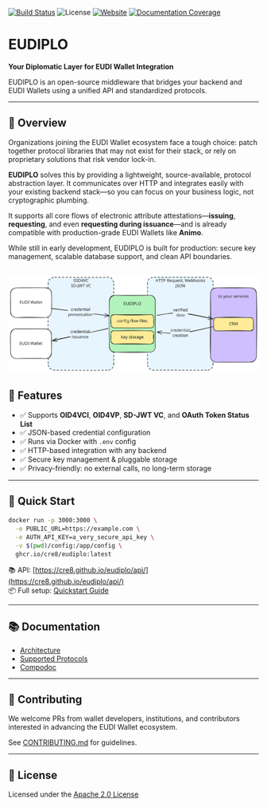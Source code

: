 [![Build Status](https://github.com/cre8/eudiplo/actions/workflows/ci.yml/badge.svg)](https://github.com/cre8/eudiplo/actions)
![License](https://img.shields.io/github/license/cre8/eudiplo)
[![Website](https://img.shields.io/badge/website-eudiplo-blue)](https://cre8.github.io/eudiplo/)
[![Documentation Coverage](https://cre8.github.io/eudiplo/compodoc/images/coverage-badge-documentation.svg)](https://cre8.github.io/eudiplo/compodoc/coverage.html)

# EUDIPLO

**Your Diplomatic Layer for EUDI Wallet Integration**

EUDIPLO is an open-source middleware that bridges your backend and EUDI Wallets
using a unified API and standardized protocols.

---

## 🧭 Overview

Organizations joining the EUDI Wallet ecosystem face a tough choice: patch
together protocol libraries that may not exist for their stack, or rely on
proprietary solutions that risk vendor lock-in.

**EUDIPLO** solves this by providing a lightweight, source-available, protocol
abstraction layer. It communicates over HTTP and integrates easily with your
existing backend stack—so you can focus on your business logic, not
cryptographic plumbing.

It supports all core flows of electronic attribute attestations—**issuing**,
**requesting**, and even **requesting during issuance**—and is already
compatible with production-grade EUDI Wallets like **Animo**.

While still in early development, EUDIPLO is built for production: secure key
management, scalable database support, and clean API boundaries.

## ![Overview](./docs/overview.excalidraw.svg)

## 🧩 Features

- ✅ Supports **OID4VCI**, **OID4VP**, **SD-JWT VC**, and **OAuth Token Status
  List**
- ✅ JSON-based credential configuration
- ✅ Runs via Docker with `.env` config
- ✅ HTTP-based integration with any backend
- ✅ Secure key management & pluggable storage
- ✅ Privacy-friendly: no external calls, no long-term storage

---

## 🚀 Quick Start

```bash
docker run -p 3000:3000 \
  -e PUBLIC_URL=https://example.com \
  -e AUTH_API_KEY=a_very_secure_api_key \
  -v $(pwd)/config:/app/config \
  ghcr.io/cre8/eudiplo:latest
```

📚 API:
[https://cre8.github.io/eudiplo/api/](https://cre8.github.io/eudiplo/api/)  
📦 Full setup:
[Quickstart Guide](https://cre8.github.io/eudiplo/getting-started/quick-start/)

---

## 📚 Documentation

- [Architecture](https://cre8.github.io/eudiplo/architecture/overview/)
- [Supported Protocols](https://cre8.github.io/eudiplo/#supported-protocols)
- [Compodoc](https://cre8.github.io/eudiplo/compodoc/)

---

## 🤝 Contributing

We welcome PRs from wallet developers, institutions, and contributors interested
in advancing the EUDI Wallet ecosystem.

See [CONTRIBUTING.md](CONTRIBUTING.md) for guidelines.

---

## 📝 License

Licensed under the [Apache 2.0 License](LICENSE)
